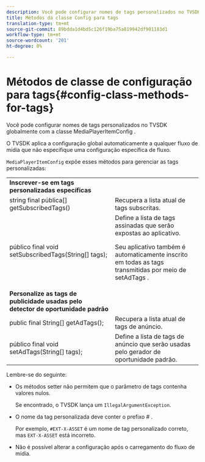 ```yaml
---
description: Você pode configurar nomes de tags personalizados no TVSDK globalmente com a classe MediaPlayerItemConfig .
title: Métodos da classe Config para tags
translation-type: tm+mt
source-git-commit: 89bdda1d4bd5c126f19ba75a819942df901183d1
workflow-type: tm+mt
source-wordcount: '201'
ht-degree: 0%

---
```



# Métodos de classe de configuração para tags{#config-class-methods-for-tags}

Você pode configurar nomes de tags personalizados no TVSDK globalmente com a classe MediaPlayerItemConfig .

O TVSDK aplica a configuração global automaticamente a qualquer fluxo de mídia que não especifique uma configuração específica de fluxo.

`MediaPlayerItemConfig` expõe esses métodos para gerenciar as tags personalizadas:

<table id="table_B37A6C75270D47BC99258F2884AD6905"> 
 <tbody> 
  <tr> 
   <td colname="col1"> <b>Inscrever-se em tags personalizadas específicas</b> </td> 
   <td colname="col2"> </td> 
  </tr> 
  <tr> 
   <td colname="col1"> <span class="codeph"> string final pública[] getSubscribedTags()  </span> </td> 
   <td colname="col2"> Recupera a lista atual de tags subscritas. </td> 
  </tr> 
  <tr> 
   <td colname="col1"> <span class="codeph"> público final void setSubscribedTags(String[] tags);  </span> </td> 
   <td colname="col2"> Define a lista de tags assinadas que serão expostas ao aplicativo. <p>Seu aplicativo também é automaticamente inscrito em todas as tags transmitidas por meio de <span class="codeph"> setAdTags </span>. </p> </td> 
  </tr> 
  <tr> 
   <td colname="col1"> <b>Personalize as tags de publicidade usadas pelo detector de oportunidade padrão</b> </td> 
   <td colname="col2"> </td> 
  </tr> 
  <tr> 
   <td colname="col1"> <span class="codeph"> public final String[] getAdTags();  </span> </td> 
   <td colname="col2"> Recupera a lista atual de tags de anúncio. </td> 
  </tr> 
  <tr> 
   <td colname="col1"> <span class="codeph"> público final void setAdTags(String[] tags);  </span> </td> 
   <td colname="col2"> Define a lista de tags de anúncio que serão usadas pelo gerador de oportunidade padrão. </td> 
  </tr> 
 </tbody> 
</table>

Lembre-se do seguinte:

* Os métodos setter não permitem que o parâmetro de tags contenha valores nulos.

   Se encontrado, o TVSDK lança um `IllegalArgumentException`.
* O nome da tag personalizada deve conter o prefixo # .

   Por exemplo, `#EXT-X-ASSET` é um nome de tag personalizado correto, mas `EXT-X-ASSET` está incorreto.
* Não é possível alterar a configuração após o carregamento do fluxo de mídia.

